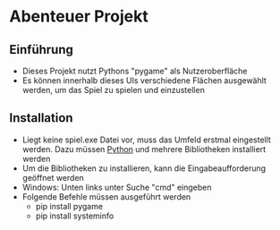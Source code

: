 # Abenteuer Projekt
## Einführung
  - Dieses Projekt nutzt Pythons "pygame" als Nutzeroberfläche
  - Es können innerhalb dieses UIs verschiedene Flächen ausgewählt werden, um das Spiel zu spielen und einzustellen
## Installation
  - Liegt keine spiel.exe Datei vor, muss das Umfeld erstmal eingestellt werden. Dazu müssen [Python](https://www.python.org/downloads/) und mehrere Bibliotheken installiert werden
  - Um die Bibliotheken zu installieren, kann die Eingabeaufforderung geöffnet werden
  - Windows: Unten links unter Suche "cmd" eingeben
  - Folgende Befehle müssen ausgeführt werden
    - pip install pygame
    - pip install systeminfo
